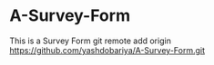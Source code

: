 # A-Survey-Form
This is  a Survey Form
git remote add origin https://github.com/yashdobariya/A-Survey-Form.git

